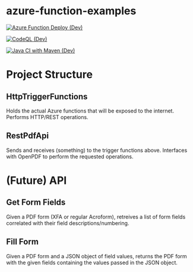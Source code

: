 # azure-function-examples

[![Azure Function Deploy (Dev)](https://github.com/dkontyko/RestPdfFormFiller/actions/workflows/dev_restpdfformfiller(dev).yml/badge.svg?branch=dev)](https://github.com/dkontyko/RestPdfFormFiller/actions/workflows/dev_restpdfformfiller(dev).yml)

[![CodeQL (Dev)](https://github.com/dkontyko/RestPdfFormFiller/actions/workflows/codeql.yml/badge.svg?branch=dev)](https://github.com/dkontyko/RestPdfFormFiller/actions/workflows/codeql.yml)

[![Java CI with Maven (Dev)](https://github.com/dkontyko/RestPdfFormFiller/actions/workflows/maven.yml/badge.svg?branch=dev)](https://github.com/dkontyko/RestPdfFormFiller/actions/workflows/maven.yml)

# Project Structure
## HttpTriggerFunctions
Holds the actual Azure functions that will be exposed to the internet. Performs HTTP/REST operations.

## RestPdfApi
Sends and receives (something) to the trigger functions above. Interfaces with OpenPDF to perform the requested operations.


# (Future) API
## Get Form Fields
Given a PDF form (XFA or regular Acroform), retreives a list of form fields correlated with their field descriptions/numbering.

## Fill Form
Given a PDF form and a JSON object of field values, returns the PDF form with the given fields containing the values passed in the JSON object.
